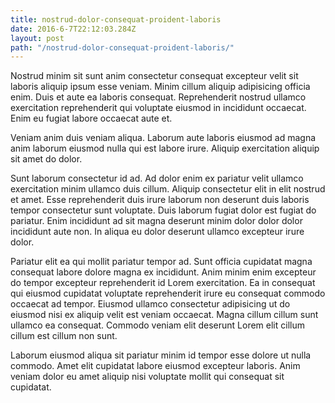 ```yaml
---
title: nostrud-dolor-consequat-proident-laboris
date: 2016-6-7T22:12:03.284Z
layout: post
path: "/nostrud-dolor-consequat-proident-laboris/"
---
```


Nostrud minim sit sunt anim consectetur consequat excepteur velit sit laboris aliquip ipsum esse veniam. Minim cillum aliquip adipisicing officia enim. Duis et aute ea laboris consequat. Reprehenderit nostrud ullamco exercitation reprehenderit qui voluptate eiusmod in incididunt occaecat. Enim eu fugiat labore occaecat aute et.

Veniam anim duis veniam aliqua. Laborum aute laboris eiusmod ad magna anim laborum eiusmod nulla qui est labore irure. Aliquip exercitation aliquip sit amet do dolor.

Sunt laborum consectetur id ad. Ad dolor enim ex pariatur velit ullamco exercitation minim ullamco duis cillum. Aliquip consectetur elit in elit nostrud et amet. Esse reprehenderit duis irure laborum non deserunt duis laboris tempor consectetur sunt voluptate. Duis laborum fugiat dolor est fugiat do pariatur. Enim incididunt ad sit magna deserunt minim dolor dolor dolor incididunt aute non. In aliqua eu dolor deserunt ullamco excepteur irure dolor.

Pariatur elit ea qui mollit pariatur tempor ad. Sunt officia cupidatat magna consequat labore dolore magna ex incididunt. Anim minim enim excepteur do tempor excepteur reprehenderit id Lorem exercitation. Ea in consequat qui eiusmod cupidatat voluptate reprehenderit irure eu consequat commodo occaecat ad tempor. Eiusmod ullamco consectetur adipisicing ut do eiusmod nisi ex aliquip velit est veniam occaecat. Magna cillum cillum sunt ullamco ea consequat. Commodo veniam elit deserunt Lorem elit cillum cillum est cillum non sunt.

Laborum eiusmod aliqua sit pariatur minim id tempor esse dolore ut nulla commodo. Amet elit cupidatat labore eiusmod excepteur laboris. Anim veniam dolor eu amet aliquip nisi voluptate mollit qui consequat sit cupidatat.